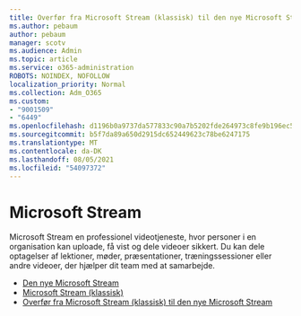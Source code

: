 ```yaml
---
title: Overfør fra Microsoft Stream (klassisk) til den nye Microsoft Stream
ms.author: pebaum
author: pebaum
manager: scotv
ms.audience: Admin
ms.topic: article
ms.service: o365-administration
ROBOTS: NOINDEX, NOFOLLOW
localization_priority: Normal
ms.collection: Adm_O365
ms.custom:
- "9001509"
- "6449"
ms.openlocfilehash: d1196b0a9737da577833c90a7b5202fde264973c8fe9b196ec55d595315d2a20
ms.sourcegitcommit: b5f7da89a650d2915dc652449623c78be6247175
ms.translationtype: MT
ms.contentlocale: da-DK
ms.lasthandoff: 08/05/2021
ms.locfileid: "54097372"
---
```

# <a name="microsoft-stream"></a>Microsoft Stream

Microsoft Stream en professionel videotjeneste, hvor personer i en organisation kan uploade, få vist og dele videoer sikkert. Du kan dele optagelser af lektioner, møder, præsentationer, træningssessioner eller andre videoer, der hjælper dit team med at samarbejde.  

- [Den nye Microsoft Stream](https://docs.microsoft.com/stream/new-stream)
- [Microsoft Stream (klassisk)](https://docs.microsoft.com/stream/overview)
- [Overfør fra Microsoft Stream (klassisk) til den nye Microsoft Stream](https://docs.microsoft.com/stream/classic-migration)